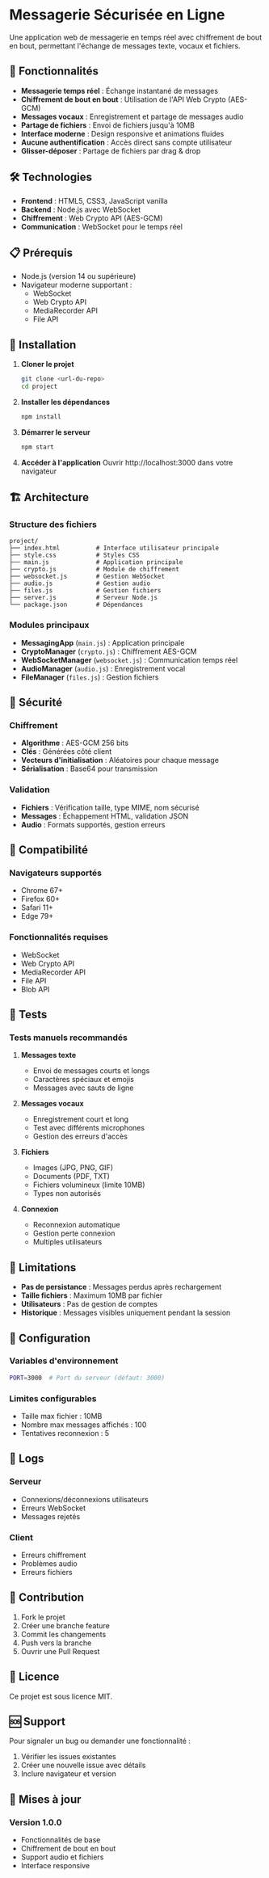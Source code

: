 # Messagerie Sécurisée en Ligne

Une application web de messagerie en temps réel avec chiffrement de bout en bout, permettant l'échange de messages texte, vocaux et fichiers.

## 🚀 Fonctionnalités

- **Messagerie temps réel** : Échange instantané de messages
- **Chiffrement de bout en bout** : Utilisation de l'API Web Crypto (AES-GCM)
- **Messages vocaux** : Enregistrement et partage de messages audio
- **Partage de fichiers** : Envoi de fichiers jusqu'à 10MB
- **Interface moderne** : Design responsive et animations fluides
- **Aucune authentification** : Accès direct sans compte utilisateur
- **Glisser-déposer** : Partage de fichiers par drag & drop

## 🛠️ Technologies

- **Frontend** : HTML5, CSS3, JavaScript vanilla
- **Backend** : Node.js avec WebSocket
- **Chiffrement** : Web Crypto API (AES-GCM)
- **Communication** : WebSocket pour le temps réel

## 📋 Prérequis

- Node.js (version 14 ou supérieure)
- Navigateur moderne supportant :
  - WebSocket
  - Web Crypto API
  - MediaRecorder API
  - File API

## 🔧 Installation

1. **Cloner le projet**
   ```bash
   git clone <url-du-repo>
   cd project
   ```

2. **Installer les dépendances**
   ```bash
   npm install
   ```

3. **Démarrer le serveur**
   ```bash
   npm start
   ```

4. **Accéder à l'application**
   Ouvrir http://localhost:3000 dans votre navigateur

## 🏗️ Architecture

### Structure des fichiers

```
project/
├── index.html          # Interface utilisateur principale
├── style.css           # Styles CSS
├── main.js             # Application principale
├── crypto.js           # Module de chiffrement
├── websocket.js        # Gestion WebSocket
├── audio.js            # Gestion audio
├── files.js            # Gestion fichiers
├── server.js           # Serveur Node.js
└── package.json        # Dépendances
```

### Modules principaux

- **MessagingApp** (`main.js`) : Application principale
- **CryptoManager** (`crypto.js`) : Chiffrement AES-GCM
- **WebSocketManager** (`websocket.js`) : Communication temps réel
- **AudioManager** (`audio.js`) : Enregistrement vocal
- **FileManager** (`files.js`) : Gestion fichiers

## 🔐 Sécurité

### Chiffrement
- **Algorithme** : AES-GCM 256 bits
- **Clés** : Générées côté client
- **Vecteurs d'initialisation** : Aléatoires pour chaque message
- **Sérialisation** : Base64 pour transmission

### Validation
- **Fichiers** : Vérification taille, type MIME, nom sécurisé
- **Messages** : Échappement HTML, validation JSON
- **Audio** : Formats supportés, gestion erreurs

## 📱 Compatibilité

### Navigateurs supportés
- Chrome 67+
- Firefox 60+
- Safari 11+
- Edge 79+

### Fonctionnalités requises
- WebSocket
- Web Crypto API
- MediaRecorder API
- File API
- Blob API

## 🧪 Tests

### Tests manuels recommandés

1. **Messages texte**
   - Envoi de messages courts et longs
   - Caractères spéciaux et emojis
   - Messages avec sauts de ligne

2. **Messages vocaux**
   - Enregistrement court et long
   - Test avec différents microphones
   - Gestion des erreurs d'accès

3. **Fichiers**
   - Images (JPG, PNG, GIF)
   - Documents (PDF, TXT)
   - Fichiers volumineux (limite 10MB)
   - Types non autorisés

4. **Connexion**
   - Reconnexion automatique
   - Gestion perte connexion
   - Multiples utilisateurs

## 🚨 Limitations

- **Pas de persistance** : Messages perdus après rechargement
- **Taille fichiers** : Maximum 10MB par fichier
- **Utilisateurs** : Pas de gestion de comptes
- **Historique** : Messages visibles uniquement pendant la session

## 🔧 Configuration

### Variables d'environnement
```bash
PORT=3000  # Port du serveur (défaut: 3000)
```

### Limites configurables
- Taille max fichier : 10MB
- Nombre max messages affichés : 100
- Tentatives reconnexion : 5

## 📝 Logs

### Serveur
- Connexions/déconnexions utilisateurs
- Erreurs WebSocket
- Messages rejetés

### Client
- Erreurs chiffrement
- Problèmes audio
- Erreurs fichiers

## 🤝 Contribution

1. Fork le projet
2. Créer une branche feature
3. Commit les changements
4. Push vers la branche
5. Ouvrir une Pull Request

## 📄 Licence

Ce projet est sous licence MIT.

## 🆘 Support

Pour signaler un bug ou demander une fonctionnalité :
1. Vérifier les issues existantes
2. Créer une nouvelle issue avec détails
3. Inclure navigateur et version

## 🔄 Mises à jour

### Version 1.0.0
- Fonctionnalités de base
- Chiffrement de bout en bout
- Support audio et fichiers
- Interface responsive 